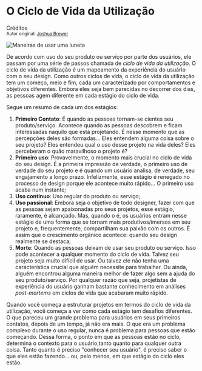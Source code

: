 O Ciclo de Vida da Utilização
============================
Créditos<br/>
<small>Autor original: [Joshua Brewer](http://52weeksofux.com/post/385981737/the-usage-lifecycle)</small>

![Maneiras de usar uma luneta](http://media.tumblr.com/tumblr_kxqxnyVFWn1qz7ace.png "Maneiras de usar uma luneta")

De acordo com uso do seu produto ou serviço por parte dos usuários, ele passam por uma série de passos chamada de *ciclo de vida da utilização*. O ciclo de vida da utilização é um mapeamento da experiência do usuário com o seu design. Como outros ciclos de vida, o ciclo de vida da utilização tem um começo, meio e fim, cada um caracterizado por comportamentos e objetivos diferentes. Embora eles seja bem parecidas no decorrer dos dias, as pessoas agem diferente em cada estágio do ciclo de vida.

Segue um resumo de cada um dos estágios:

1. **Primeiro Contato**: É quando as pessoas tornam-se cientes seu produto/serviço. Acontece quando as pessoas descobrem e ficam interessadas naquilo que está projetando. É nesse momento que as percepções deles são formadas... Eles entendem alguma coisa sobre o seu projeto? Eles entendeu qual o uso desse projeto na vida deles? Eles perceberam o quão maravilhoso o projeto é?
2. **Primeiro uso**: Provavelmente, o momento mais crucial no ciclo de vida do seu design. É a primeira impressão de verdade, o primeiro uso de verdade do seu projeto e é quando um usuário analisa, de verdade, seu engajamento a longo prazo. Infelizmente, esse estágio é renegado no processo de design porque ele acontece muito rápido... O primeiro uso acaba num instante;
3. **Uso continuo**: Uso regular do produto ou serviço;
4. **Uso passional**: Embora seja o objetivo de todo designer, fazer com que as pessoas sejam apaixonadas pro seus projetos, esse estágio, raramente, é alcançado. Mas, quando o é, os usuários entram nesse estágio de uma forma que se tornam mais produtivos/imersos em seu projeto e, frequentemente, compartilham sua paixão com os outros. É assim que o crescimento orgânico acontece: quando seu design realmente se destaca;
5. **Morte**: Quando as pessoas deixam de usar seu produto ou serviço. Isso pode acontecer a qualquer momento do ciclo de vida. Talvez seu projeto seja muito difícil de usar. Ou talvez ele não tenha uma característica crucial que alguém necessite para trabalhar. Ou ainda, alguém encontrou alguma maneira melhor de fazer algo sem a ajuda do seu produto/serviço. Por qualquer razão que seja, projetistas de experiência do usuário ganham bastante conhecimento em análises *post-mortems* em ciclos de vida que acabaram muito rápido.

Quando você começa a estruturar projetos em termos do ciclo de vida da utilização, você começa a ver como cada estágio tem desafios diferentes. O que pareceu um grande problema para usuários em seus primeiros contatos, depois de um tempo, já não era mais. O que era um problema complexo durante o uso regular, nunca é problema para pessoas que estão começando. Dessa forma, o ponto em que as pessoas estão no ciclo, determina o contexto para o usuário,tanto quanto para qualquer outra coisa. Tanto quanto é preciso "conhecer seu usuário", é preciso saber o que eles estão fazendo... ou, pelo menos, em que estágio do ciclo eles estão.
